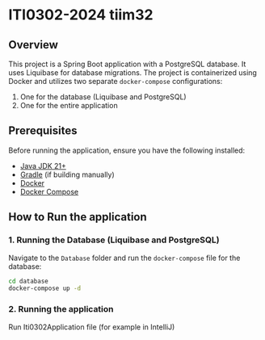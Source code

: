 # ITI0302-2024 tiim32

## Overview
This project is a Spring Boot application with a PostgreSQL database. It uses Liquibase for database migrations.
The project is containerized using Docker and utilizes two separate `docker-compose` configurations:
1. One for the database (Liquibase and PostgreSQL)
2. One for the entire application

## Prerequisites
Before running the application, ensure you have the following installed:
- [Java JDK 21+](https://adoptopenjdk.net/)
- [Gradle](https://gradle.org/) (if building manually)
- [Docker](https://www.docker.com/)
- [Docker Compose](https://docs.docker.com/compose/)

## How to Run the application

### 1. Running the Database (Liquibase and PostgreSQL)

Navigate to the `Database` folder and run the `docker-compose` file for the database:
```bash
cd database
docker-compose up -d
```

### 2. Running the application
Run Iti0302Application file (for example in IntelliJ)

